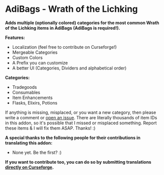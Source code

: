# AdiBags - Wrath of the Lichking

**Adds multiple (optionally colored) categories for the most common Wrath of the Lichking items in AdiBags (AdiBags is required!).**

**Features:**

- Localization (feel free to contribute on Curseforge!)
- Mergeable Categories
- Custom Colors
- A Prefix you can customize
- A better UI (Categories, Dividers and alphabetical order)

**Categories:**

- Tradegoods
- Consumables
- Item Enhancements
- Flasks, Elixirs, Potions

If anything is missing, misplaced, or you want a new category, then please write a comment or [open an issue](https://github.com/Zottelchens-WoW-Addons/AdiBags-WrathOfTheLichking/issues). There are literally thousands of item IDs in this addon, so it's possible that I missed or misplaced something. Report these items & I will fix them ASAP. Thanks! :)

**A special thanks to the following people for their contributions in translating this addon:**

- None yet. Be the first? :)

**If you want to contribute too, you can do so by submitting translations [directly on Curseforge](#TODO_UPDATE_THIS_LINK).**
